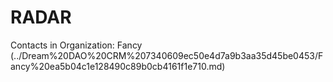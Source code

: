 # RADAR

Contacts in Organization: Fancy (../Dream%20DAO%20CRM%207340609ec50e4d7a9b3aa35d45be0453/Fancy%20ea5b04c1e128490c89b0cb4161f1e710.md)